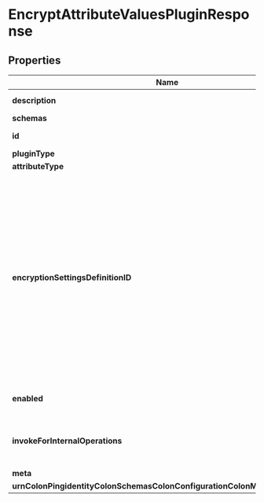 

# EncryptAttributeValuesPluginResponse


## Properties

| Name | Type | Description | Notes |
|------------ | ------------- | ------------- | -------------|
|**description** | **String** | A description for this Plugin |  [optional] |
|**schemas** | **List&lt;EnumencryptAttributeValuesPluginSchemaUrn&gt;** |  |  |
|**id** | **String** | Name of the Plugin |  |
|**pluginType** | **List&lt;EnumpluginPluginTypeProp&gt;** |  |  |
|**attributeType** | **List&lt;EnumpluginAttributeTypeProp&gt;** |  |  |
|**encryptionSettingsDefinitionID** | **String** | Specifies the ID of the encryption settings definition that should be used to encrypt the data. If this is not provided, the server&#39;s preferred encryption settings definition will be used. The \&quot;encryption-settings list\&quot; command can be used to obtain a list of the encryption settings definitions available in the server. |  [optional] |
|**enabled** | **Boolean** | Indicates whether the plug-in is enabled for use. |  |
|**invokeForInternalOperations** | **Boolean** | Indicates whether the plug-in should be invoked for internal operations. |  [optional] |
|**meta** | [**MetaMeta**](MetaMeta.md) |  |  [optional] |
|**urnColonPingidentityColonSchemasColonConfigurationColonMessagesColon20** | [**MetaUrnPingidentitySchemasConfigurationMessages20**](MetaUrnPingidentitySchemasConfigurationMessages20.md) |  |  [optional] |



